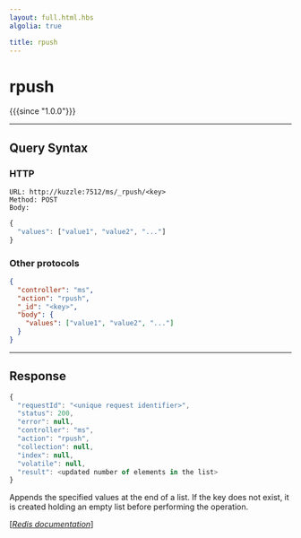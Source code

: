 ```yaml
---
layout: full.html.hbs
algolia: true

title: rpush
---
```


# rpush

{{{since "1.0.0"}}}




---

## Query Syntax

### HTTP

```http
URL: http://kuzzle:7512/ms/_rpush/<key>
Method: POST  
Body:
```


```js
{
  "values": ["value1", "value2", "..."]
}
```



### Other protocols


```json
{
  "controller": "ms",
  "action": "rpush",
  "_id": "<key>",
  "body": {
    "values": ["value1", "value2", "..."]
  }
}
```

---

## Response

```javascript
{
  "requestId": "<unique request identifier>",
  "status": 200,
  "error": null,
  "controller": "ms",
  "action": "rpush",
  "collection": null,
  "index": null,
  "volatile": null,
  "result": <updated number of elements in the list>
}
```

Appends the specified values at the end of a list. If the key does not exist, it is created holding an empty list before performing the operation.

[[_Redis documentation_]](https://redis.io/commands/rpush)
